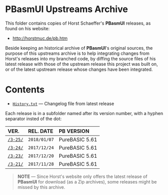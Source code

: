 # PBasmUI Upstreams Archive

This folder contains copies of Horst Schaeffer's __PBasmUI__ releases, as found on his website:

- http://horstmuc.de/pb.htm


Beside keeping an historical archive of __PBasmUI__'s original sources, the purpose of this upstreams archive is to help integrating changes from Horst's releases into my branched code, by diffing the source files of his latest release with those of the upstream release this project was built on, or of the latest upstream release whose changes have been integrated.

# Contents

- [`History.txt`](./upstreams/History.txt) — Changelog file from latest release

Each release is in a subfolder named after its version number, with a hyphen separator insted of the dot:

| VER.             | REL. DATE    | PB VERSION     |
| :--------------- | :----------- | :------------- |
| [`/3-25/`][3.25] | `2018/01/07` | PureBASIC 5.61 |
| [`/3-24/`][3.24] | `2017/12/24` | PureBASIC 5.61 |
| [`/3-23/`][3.23] | `2017/12/20` | PureBASIC 5.61 |
| [`/3-21/`][3.21] | `2017/11/28` | PureBASIC 5.61 |

[3.23]: ./3-23/ "Link to PBasmUI v3.23 subfolder"
[3.21]: ./3-21/ "Link to PBasmUI v3.21 subfolder"
[3.24]: ./3-24/ "Link to PBasmUI v3.24 subfolder"
[3.25]: ./3-25/ "Link to PBasmUI v3.25 subfolder"


> __NOTE__ — Since Horst's website only offers the latest release of __PBasmUI__ for download (as a Zip archives), some releases might be missed by this archive.


